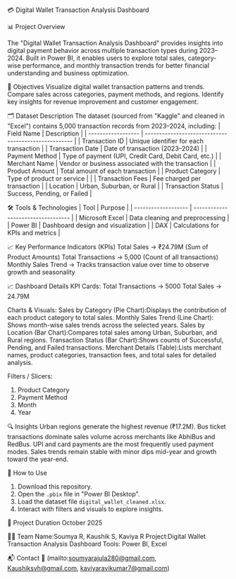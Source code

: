 💳 Digital Wallet Transaction Analysis Dashboard

📊 Project Overview

The "Digital Wallet Transaction Analysis Dashboard" provides insights into digital payment behavior across multiple transaction types during 2023–2024.
Built in Power BI, it enables users to explore total sales, category-wise performance, and monthly transaction trends for better financial understanding and business optimization.

🎯 Objectives
Visualize digital wallet transaction patterns and trends.
Compare sales across categories, payment methods, and regions.
Identify key insights for revenue improvement and customer engagement.

🗂️ Dataset Description
The dataset (sourced from "Kaggle" and cleaned in "Excel") contains 5,000 transaction records from 2023–2024, including:
| Field Name         | Description                                          |
| ------------------ | ---------------------------------------------------- |
| Transaction ID     | Unique identifier for each transaction               |
| Transaction Date   | Date of transaction (2023–2024)                      |
| Payment Method     | Type of payment (UPI, Credit Card, Debit Card, etc.) |
| Merchant Name      | Vendor or business associated with the transaction   |
| Product Amount     | Total amount of each transaction                     |
| Product Category   | Type of product or service                           |                    |
| Transaction Fees   | Fee charged per transaction                          |
| Location           | Urban, Suburban, or Rural                            |
| Transaction Status | Success, Pending, or Failed                          |

🛠️ Tools & Technologies
| Tool                | Purpose                            |
| ------------------- | ---------------------------------- |
| Microsoft Excel     | Data cleaning and preprocessing    |
| Power BI            | Dashboard design and visualization |
| DAX                 | Calculations for KPIs and metrics  |

📈 Key Performance Indicators (KPIs)
Total Sales → ₹24.79M (Sum of Product Amounts)
Total Transactions → 5,000 (Count of all transactions)
Monthly Sales Trend → Tracks transaction value over time to observe growth and seasonality

📈 Dashboard Details
KPI Cards:
Total Transactions → 5000
Total Sales → 24.79M    

Charts & Visuals:
Sales by Category (Pie Chart):Displays the contribution of each product category to total sales.
Monthly Sales Trend (Line Chart): Shows month-wise sales trends across the selected years.
Sales by Location (Bar Chart):Compares total sales among Urban, Suburban, and Rural regions.
Transaction Status (Bar Chart):Shows counts of Successful, Pending, and Failed transactions.
Merchant Details (Table):Lists merchant names, product categories, transaction fees, and total sales for detailed analysis.

Filters / Slicers:
1. Product Category
2. Payment Method
3. Month
4. Year

🔍 Insights
Urban regions generate the highest revenue (₹17.2M).
Bus ticket transactions dominate sales volume across merchants like AbhiBus and RedBus.
UPI and card payments are the most frequently used payment modes.
Sales trends remain stable with minor dips mid-year and growth toward the year-end.

🚀 How to Use
1. Download this repository.
2. Open the `.pbix` file in "Power BI Desktop".
3. Load the dataset file `digital_wallet_cleaned.xlsx`.
4. Interact with filters and visuals to explore insights.

📅 Project Duration
October 2025

👩‍💻 Team
Name:Soumya R, Kaushik S, Kaviya R
Project:Digital Wallet Transaction Analysis Dashboard
Tools: Power BI, Excel

📬 Contact
📧 (mailto:soumyarajula280@gmail.com,
Kaushiksvh@gmail.com,
kaviyaravikumar7@gmail.com)


